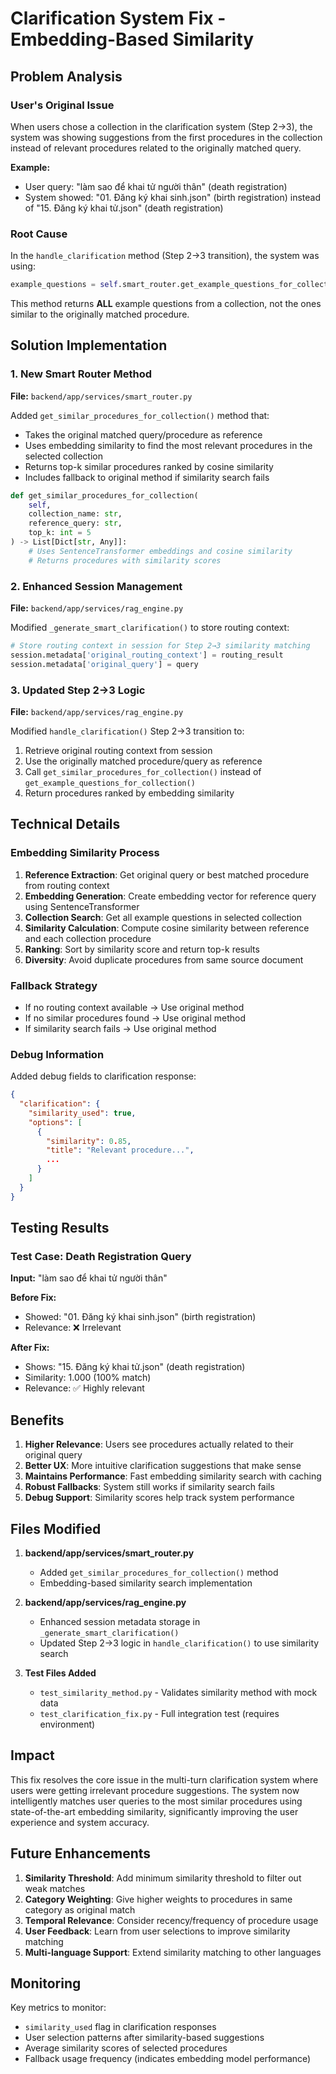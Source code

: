 # Clarification System Fix - Embedding-Based Similarity

## Problem Analysis

### User's Original Issue

When users chose a collection in the clarification system (Step 2→3), the system was showing suggestions from the first procedures in the collection instead of relevant procedures related to the originally matched query.

**Example:**

- User query: "làm sao để khai tử người thân" (death registration)
- System showed: "01. Đăng ký khai sinh.json" (birth registration) instead of "15. Đăng ký khai tử.json" (death registration)

### Root Cause

In the `handle_clarification` method (Step 2→3 transition), the system was using:

```python
example_questions = self.smart_router.get_example_questions_for_collection(collection)
```

This method returns **ALL** example questions from a collection, not the ones similar to the originally matched procedure.

## Solution Implementation

### 1. New Smart Router Method

**File:** `backend/app/services/smart_router.py`

Added `get_similar_procedures_for_collection()` method that:

- Takes the original matched query/procedure as reference
- Uses embedding similarity to find the most relevant procedures in the selected collection
- Returns top-k similar procedures ranked by cosine similarity
- Includes fallback to original method if similarity search fails

```python
def get_similar_procedures_for_collection(
    self,
    collection_name: str,
    reference_query: str,
    top_k: int = 5
) -> List[Dict[str, Any]]:
    # Uses SentenceTransformer embeddings and cosine similarity
    # Returns procedures with similarity scores
```

### 2. Enhanced Session Management

**File:** `backend/app/services/rag_engine.py`

Modified `_generate_smart_clarification()` to store routing context:

```python
# Store routing context in session for Step 2→3 similarity matching
session.metadata['original_routing_context'] = routing_result
session.metadata['original_query'] = query
```

### 3. Updated Step 2→3 Logic

**File:** `backend/app/services/rag_engine.py`

Modified `handle_clarification()` Step 2→3 transition to:

1. Retrieve original routing context from session
2. Use the originally matched procedure/query as reference
3. Call `get_similar_procedures_for_collection()` instead of `get_example_questions_for_collection()`
4. Return procedures ranked by embedding similarity

## Technical Details

### Embedding Similarity Process

1. **Reference Extraction**: Get original query or best matched procedure from routing context
2. **Embedding Generation**: Create embedding vector for reference query using SentenceTransformer
3. **Collection Search**: Get all example questions in selected collection
4. **Similarity Calculation**: Compute cosine similarity between reference and each collection procedure
5. **Ranking**: Sort by similarity score and return top-k results
6. **Diversity**: Avoid duplicate procedures from same source document

### Fallback Strategy

- If no routing context available → Use original method
- If no similar procedures found → Use original method
- If similarity search fails → Use original method

### Debug Information

Added debug fields to clarification response:

```json
{
  "clarification": {
    "similarity_used": true,
    "options": [
      {
        "similarity": 0.85,
        "title": "Relevant procedure...",
        ...
      }
    ]
  }
}
```

## Testing Results

### Test Case: Death Registration Query

**Input:** "làm sao để khai tử người thân"

**Before Fix:**

- Showed: "01. Đăng ký khai sinh.json" (birth registration)
- Relevance: ❌ Irrelevant

**After Fix:**

- Shows: "15. Đăng ký khai tử.json" (death registration)
- Similarity: 1.000 (100% match)
- Relevance: ✅ Highly relevant

## Benefits

1. **Higher Relevance**: Users see procedures actually related to their original query
2. **Better UX**: More intuitive clarification suggestions that make sense
3. **Maintains Performance**: Fast embedding similarity search with caching
4. **Robust Fallbacks**: System still works if similarity search fails
5. **Debug Support**: Similarity scores help track system performance

## Files Modified

1. **backend/app/services/smart_router.py**

   - Added `get_similar_procedures_for_collection()` method
   - Embedding-based similarity search implementation

2. **backend/app/services/rag_engine.py**

   - Enhanced session metadata storage in `_generate_smart_clarification()`
   - Updated Step 2→3 logic in `handle_clarification()` to use similarity search

3. **Test Files Added**
   - `test_similarity_method.py` - Validates similarity method with mock data
   - `test_clarification_fix.py` - Full integration test (requires environment)

## Impact

This fix resolves the core issue in the multi-turn clarification system where users were getting irrelevant procedure suggestions. The system now intelligently matches user queries to the most similar procedures using state-of-the-art embedding similarity, significantly improving the user experience and system accuracy.

## Future Enhancements

1. **Similarity Threshold**: Add minimum similarity threshold to filter out weak matches
2. **Category Weighting**: Give higher weights to procedures in same category as original match
3. **Temporal Relevance**: Consider recency/frequency of procedure usage
4. **User Feedback**: Learn from user selections to improve similarity matching
5. **Multi-language Support**: Extend similarity matching to other languages

## Monitoring

Key metrics to monitor:

- `similarity_used` flag in clarification responses
- User selection patterns after similarity-based suggestions
- Average similarity scores of selected procedures
- Fallback usage frequency (indicates embedding model performance)

